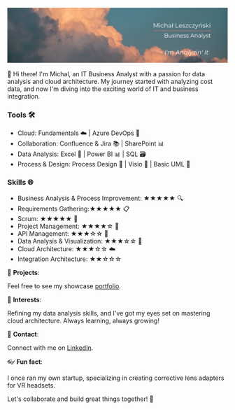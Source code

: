 ![Alt Text](https://github.com/sirmichal/sirmichal/blob/main/Linkedin%20header.png)

👋 Hi there! I'm Michal, an IT Business Analyst with a passion for data analysis and cloud architecture. My journey started with analyzing cost data, and now I'm diving into the exciting world of IT and business integration.

### Tools 🛠️
+ Cloud: Fundamentals ☁️ | Azure DevOps 🚀
+ Collaboration: Confluence & Jira 📚 | SharePoint 📊 
+ Data Analysis: Excel 🔢 | Power BI 📊 | SQL 🗃️ 
+ Process & Design: Process Design 🔄 | Visio 📐 | Basic UML 🧰

### Skills 🌐
- Business Analysis & Process Improvement: ★★★★★ 🔍
- Requirements Gathering:★★★★★ 📋
- Scrum: ★★★★★ 🎡
- Project Management: ★★★★☆ 📆
- API Management: ★★★☆☆ 🔌
- Data Analysis & Visualization: ★★★☆☆ 💾
- Cloud Architecture: ★★★☆☆ ☁️
- Integration Architecture: ★★☆☆☆

📔 **Projects**: 

Feel free to see my showcase [portfolio](https://github.com/sirmichal/Portfolio).

🌱 **Interests**: 

Refining my data analysis skills, and I've got my eyes set on mastering cloud architecture. Always learning, always growing!

📯 **Contact**: 

Connect with me on [LinkedIn](<https://www.linkedin.com/in/mleszczynski1177/>).

👓 **Fun fact**: 

I once ran my own startup, specializing in creating corrective lens adapters for VR headsets.

Let's collaborate and build great things together! 🌟

